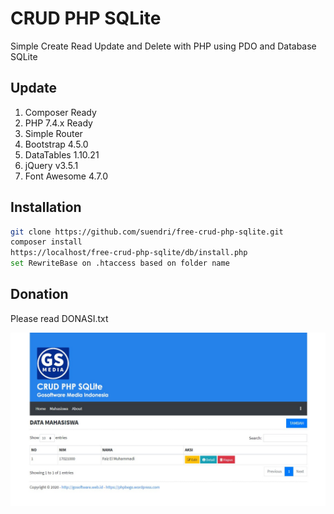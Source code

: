 # CRUD PHP SQLite
Simple Create Read Update and Delete with PHP using PDO and Database SQLite

## Update
1. Composer Ready
2. PHP 7.4.x Ready
3. Simple Router
4. Bootstrap 4.5.0
5. DataTables 1.10.21
6. jQuery v3.5.1
7. Font Awesome 4.7.0

## Installation
```sh
git clone https://github.com/suendri/free-crud-php-sqlite.git
composer install
https://localhost/free-crud-php-sqlite/db/install.php
set RewriteBase on .htaccess based on folder name
```
## Donation
Please read DONASI.txt

![](screenshot2.jpg)